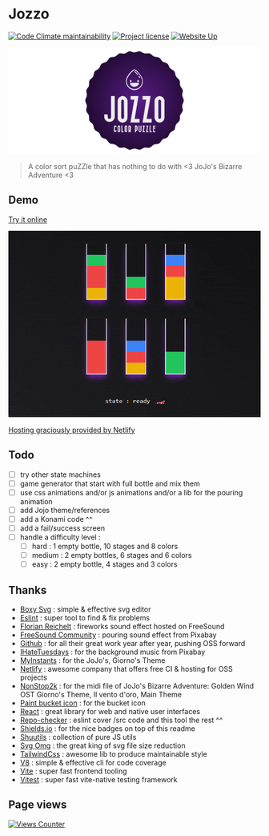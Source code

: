 # Jozzo

[![Code Climate maintainability](https://img.shields.io/codeclimate/maintainability/Shuunen/jozzo?style=flat)](https://codeclimate.com/github/Shuunen/jozzo)
[![Project license](https://img.shields.io/github/license/Shuunen/jozzo.svg?color=informational)](https://github.com/Shuunen/jozzo/blob/master/LICENSE)
[![Website Up](https://img.shields.io/website/https/what-now.netlify.app.svg)](https://jozzo.netlify.app)

![logo](docs/logo-banner.svg)

> A color sort puZZle that has nothing to do with &lt;3 JoJo's Bizarre Adventure &lt;3

## Demo

[Try it online](https://jozzo.netlify.app)

![demo](docs/demo.gif)

[Hosting graciously provided by Netlify](https://www.netlify.app)

## Todo

- [ ] try other state machines
- [ ] game generator that start with full bottle and mix them
- [ ] use css animations and/or js animations and/or a lib for the pouring animation
- [ ] add Jojo theme/references
- [ ] add a Konami code ^^
- [ ] add a fail/success screen
- [ ] handle a difficulty level :
  - [ ] hard : 1 empty bottle, 10 stages and 8 colors
  - [ ] medium : 2 empty bottles, 6 stages and 6 colors
  - [ ] easy : 2 empty bottle, 4 stages and 3 colors

## Thanks

- [Boxy Svg](https://boxy-svg.com) : simple & effective svg editor
- [Eslint](https://eslint.org) : super tool to find & fix problems
- [Florian Reichelt](https://freesound.org/people/florianreichelt/sounds/459973/) : fireworks sound effect hosted on FreeSound
- [FreeSound Community](https://pixabay.com/fr/users/freesound_community-46691455/?utm_source=link-attribution&utm_medium=referral&utm_campaign=music&utm_content=86194) : pouring sound effect from Pixabay
- [Github](https://github.com) : for all their great work year after year, pushing OSS forward
- [IHateTuesdays](https://pixabay.com/users/ihatetuesdays-39387169/?utm_source=link-attribution&utm_medium=referral&utm_campaign=music&utm_content=314073) : for the background music from Pixabay
- [MyInstants](https://www.myinstants.com/en/instant/jojos-giornos-theme-6619/) : for the JoJo's, Giorno's Theme
- [Netlify](https://netlify.com) : awesome company that offers free CI & hosting for OSS projects
- [NonStop2k](https://www.nonstop2k.com/midi-files/14381-jojos-bizarre-adventure-golden-wind-ost-giornos-theme-il-vento-doro-main-theme-midi.html) : for the midi file of JoJo's Bizarre Adventure: Golden Wind OST Giorno's Theme, Il vento d'oro, Main Theme
- [Paint bucket icon](https://uxwing.com/paint-bucket-icon/) : for the bucket icon
- [React](https://reactjs.org) : great library for web and native user interfaces
- [Repo-checker](https://github.com/Shuunen/repo-checker) : eslint cover /src code and this tool the rest ^^
- [Shields.io](https://shields.io) : for the nice badges on top of this readme
- [Shuutils](https://github.com/Shuunen/shuutils) : collection of pure JS utils
- [Svg Omg](https://jakearchibald.github.io/svgomg/) : the great king of svg file size reduction
- [TailwindCss](https://tailwindcss.com) : awesome lib to produce maintainable style
- [V8](https://github.com/demurgos/v8-coverage) : simple & effective cli for code coverage
- [Vite](https://github.com/vitejs/vite) : super fast frontend tooling
- [Vitest](https://github.com/vitest-dev/vitest) : super fast vite-native testing framework

## Page views

[![Views Counter](https://views-counter.vercel.app/badge?pageId=Shuunen%2Fjozzo&leftColor=5c5c5c&rightColor=07a62f&type=total&label=Visitors&style=none)](https://github.com/Kumara2mahe/Views-Counter)
